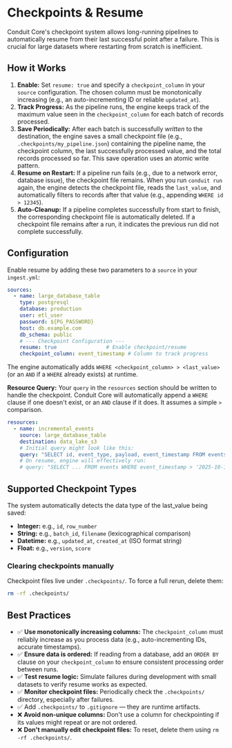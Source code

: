 # Checkpoints & Resume

Conduit Core's checkpoint system allows long-running pipelines to automatically resume from their last successful point after a failure. This is crucial for large datasets where restarting from scratch is inefficient.

## How it Works

1.  **Enable:** Set `resume: true` and specify a `checkpoint_column` in your `source` configuration. The chosen column must be monotonically increasing (e.g., an auto-incrementing ID or reliable `updated_at`).
2.  **Track Progress:** As the pipeline runs, the engine keeps track of the maximum value seen in the `checkpoint_column` for each batch of records processed.
3.  **Save Periodically:** After each batch is successfully *written* to the destination, the engine saves a small checkpoint file (e.g., `.checkpoints/my_pipeline.json`) containing the pipeline name, the checkpoint column, the last successfully processed value, and the total records processed so far. This save operation uses an atomic write pattern.
4.  **Resume on Restart:** If a pipeline run fails (e.g., due to a network error, database issue), the checkpoint file remains. When you run `conduit run` again, the engine detects the checkpoint file, reads the `last_value`, and automatically filters to records after that value (e.g., appending `WHERE id > 12345`).
5.  **Auto-Cleanup:** If a pipeline completes successfully from start to finish, the corresponding checkpoint file is automatically deleted. If a checkpoint file remains after a run, it indicates the previous run did not complete successfully.
## Configuration

Enable resume by adding these two parameters to a `source` in your `ingest.yml`:

```yaml
sources:
  - name: large_database_table
    type: postgresql
    database: production
    user: etl_user
    password: ${PG_PASSWORD}
    host: db.example.com
    db_schema: public
    # --- Checkpoint Configuration ---
    resume: true                # Enable checkpoint/resume
    checkpoint_column: event_timestamp # Column to track progress
```
The engine automatically adds `WHERE <checkpoint_column> > <last_value>` (or an `AND` if a `WHERE` already exists) at runtime.

**Resource Query:** Your ```query``` in the ```resources``` section should be written to handle the checkpoint. Conduit Core will automatically append a ```WHERE``` clause if one doesn't exist, or an ```AND``` clause if it does. It assumes a simple ```>``` comparison.
```yaml
resources:
  - name: incremental_events
    source: large_database_table
    destination: data_lake_s3
    # Initial query might look like this:
    query: "SELECT id, event_type, payload, event_timestamp FROM events ORDER BY event_timestamp"
    # On resume, engine will effectively run:
    # query: "SELECT ... FROM events WHERE event_timestamp > '2025-10-18T10:30:00Z' ORDER BY event_timestamp"
```

## Supported Checkpoint Types
The system automatically detects the data type of the last_value being saved:
* **Integer:** e.g., ```id```, ```row_number```
* **String:** e.g., ```batch_id```, ```filename``` (lexicographical comparison)
* **Datetime:** e.g., ```updated_at```, ```created_at``` (ISO format string)
* **Float:** e.g., ```version```, ```score```

### Clearing checkpoints manually
Checkpoint files live under `.checkpoints/`. To force a full rerun, delete them:

```bash
rm -rf .checkpoints/
```

## Best Practices
* ✅ **Use monotonically increasing columns:** The ```checkpoint_column``` must reliably increase as you process data (e.g., auto-incrementing IDs, accurate timestamps).
* ✅ **Ensure data is ordered:** If reading from a database, add an ```ORDER BY``` clause on your ```checkpoint_column``` to ensure consistent processing order between runs.
* ✅ **Test resume logic:** Simulate failures during development with small datasets to verify resume works as expected.
* ✅ **Monitor checkpoint files:** Periodically check the ```.checkpoints/``` directory, especially after failures.
* ✅ Add `.checkpoints/` to `.gitignore` — they are runtime artifacts.
* ❌ **Avoid non-unique columns:** Don't use a column for checkpointing if its values might repeat or are not ordered.
* ❌ **Don't manually edit checkpoint files:** To reset, delete them using `rm -rf .checkpoints/`.



